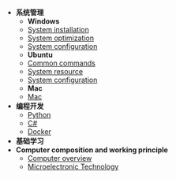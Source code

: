 <!-- docs/_sidebar.md -->
* **系统管理**
  * **Windows**
  * [System installation](System_Management/Windows/system_installation.md)
  * [System optimization](System_Management/Windows/system_optimization.md)
  * [System configuration](System_Management/Windows/system_configuration.md)
  * **Ubuntu**
  * [Common commands](System_Management/Ubuntu/common_commands.md)  
  * [System resource](System_Management/Ubuntu/system_resource.md)
  * [System configuration](System_Management/Ubuntu/system_configuration.md)
  * **Mac**
  * [Mac](System_Management/)
* **编程开发**
  * [Python](Programming_Development/Python.md)
  * [C#](Programming_Development/C#)
  * [Docker]()
* **基础学习**
* **Computer composition and working principle**
  * [Computer overview](Basic_Learning/computer_overview.md)
  * [Microelectronic Technology](Basic_Learning/microelectronic_technology.md)